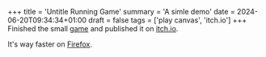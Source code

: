 +++
title = 'Untitle Running Game'
summary = 'A simle demo'
date = 2024-06-20T09:34:34+01:00
draft = false
tags = ['play canvas', 'itch.io']
+++
Finished the small [game](https://hyperagon.itch.io/untitld-running-game) and published it on [itch.io](https://itch.io/).

It's way faster on [Firefox](https://www.mozilla.org/en-US/firefox/new/).
